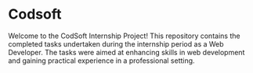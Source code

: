 # Codsoft
Welcome to the CodSoft Internship Project! This repository contains the completed tasks undertaken during the internship period as a Web Developer. The tasks were aimed at enhancing skills in web development and gaining practical experience in a professional setting.
